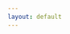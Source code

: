 ```yaml
---
layout: default
---
```

<title> ???

## About Me

<img class="profile-picture" src="yiming.jpg">

Hi! I am a 3rd year student from Harbin Institute of Technology, China. My major is Computer science. 
This semester I study in NCTU as an exchange student(Student ID: 0840029).

## Education

|Period|Information|
| ---- | ---- |
|2017-2020 expected| Bachelor of Science, *Harbin Institute of Technology*, Harbin, China.<br>School of Computer Science and Technology<br>GPA at Present: 90.6/100, 106 credits|
|2019 2nd Semester| **Exchange Student**, *National Chiao Tung University*, Hsinchu, Taiwan.<br>Department of Computer Science(CS)<br>(...underway...)|
|2019 1st Semester| **Exchange Student**, *The University of Queensland*, Brisbane, Australia.<br>School of Information Technology and Electrical Engineering(ITEE)<br>Major GPA : 6.33/7.00, 6 units<br>Major Courses: Programming in the Large, Machine Learning and Computer Network|

## Project Experience

* 2019.6 - 2019.8 &ensp; [**Ancient Poem Game Module in Benben Wechat Official Account**](https://mp.weixin.qq.com/s/2Zm4-xkUq_A3d0qjn1FN_Q)  
This is a puzzle game program(coded in Python) running on Wetchat App platform.   
It can test users’ proficiency in Chinese Poems by the following two ways:
  - Generating questions from database then require users to input answers to continue, eg. blank filling;
  - Taking turns with users to input poem sentences in required format, eg. containing the same character.
  
## Goal

I hope my exchange life in NCTU not only consist of courses-studying but also some participation in lab, which would help me to feel the academic atmosphere here more comprehensively. Also I want to improve my research skills to gain more advantages when applying for good graduate programs in the future.  

## Course Performance

|Name|Score|
| ---- | ---- |
|Data Structures and Algorithms|90 /100|
|Set Theory and Graph Theory|91 /100| 
|Python Programming|97 /100|  
|Mathematical Logic|95.5 /100|  
|Digital Logic Design|92.3 /100|  
|Computer System|90 /100 | 
|Programming in the Large|7 / 7|  
|Machine Learning|6 / 7|  
|Computer network|6 / 7|  

## English Proficiency

IELTS: 7 (Reading 9, Listening 7.5, Speaking 6, Writing 6)  
GRE: 150(VR) + 170(QR) + 3.5(AW)  
I am still preparing for TOEFL and GRE test for future graduate application.


